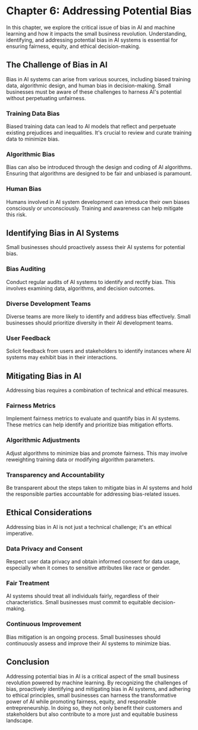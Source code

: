 Chapter 6: Addressing Potential Bias
====================================

In this chapter, we explore the critical issue of bias in AI and machine learning and how it impacts the small business revolution. Understanding, identifying, and addressing potential bias in AI systems is essential for ensuring fairness, equity, and ethical decision-making.

The Challenge of Bias in AI
---------------------------

Bias in AI systems can arise from various sources, including biased training data, algorithmic design, and human bias in decision-making. Small businesses must be aware of these challenges to harness AI's potential without perpetuating unfairness.

### **Training Data Bias**

Biased training data can lead to AI models that reflect and perpetuate existing prejudices and inequalities. It's crucial to review and curate training data to minimize bias.

### **Algorithmic Bias**

Bias can also be introduced through the design and coding of AI algorithms. Ensuring that algorithms are designed to be fair and unbiased is paramount.

### **Human Bias**

Humans involved in AI system development can introduce their own biases consciously or unconsciously. Training and awareness can help mitigate this risk.

Identifying Bias in AI Systems
------------------------------

Small businesses should proactively assess their AI systems for potential bias.

### **Bias Auditing**

Conduct regular audits of AI systems to identify and rectify bias. This involves examining data, algorithms, and decision outcomes.

### **Diverse Development Teams**

Diverse teams are more likely to identify and address bias effectively. Small businesses should prioritize diversity in their AI development teams.

### **User Feedback**

Solicit feedback from users and stakeholders to identify instances where AI systems may exhibit bias in their interactions.

Mitigating Bias in AI
---------------------

Addressing bias requires a combination of technical and ethical measures.

### **Fairness Metrics**

Implement fairness metrics to evaluate and quantify bias in AI systems. These metrics can help identify and prioritize bias mitigation efforts.

### **Algorithmic Adjustments**

Adjust algorithms to minimize bias and promote fairness. This may involve reweighting training data or modifying algorithm parameters.

### **Transparency and Accountability**

Be transparent about the steps taken to mitigate bias in AI systems and hold the responsible parties accountable for addressing bias-related issues.

Ethical Considerations
----------------------

Addressing bias in AI is not just a technical challenge; it's an ethical imperative.

### **Data Privacy and Consent**

Respect user data privacy and obtain informed consent for data usage, especially when it comes to sensitive attributes like race or gender.

### **Fair Treatment**

AI systems should treat all individuals fairly, regardless of their characteristics. Small businesses must commit to equitable decision-making.

### **Continuous Improvement**

Bias mitigation is an ongoing process. Small businesses should continuously assess and improve their AI systems to minimize bias.

Conclusion
----------

Addressing potential bias in AI is a critical aspect of the small business revolution powered by machine learning. By recognizing the challenges of bias, proactively identifying and mitigating bias in AI systems, and adhering to ethical principles, small businesses can harness the transformative power of AI while promoting fairness, equity, and responsible entrepreneurship. In doing so, they not only benefit their customers and stakeholders but also contribute to a more just and equitable business landscape.
